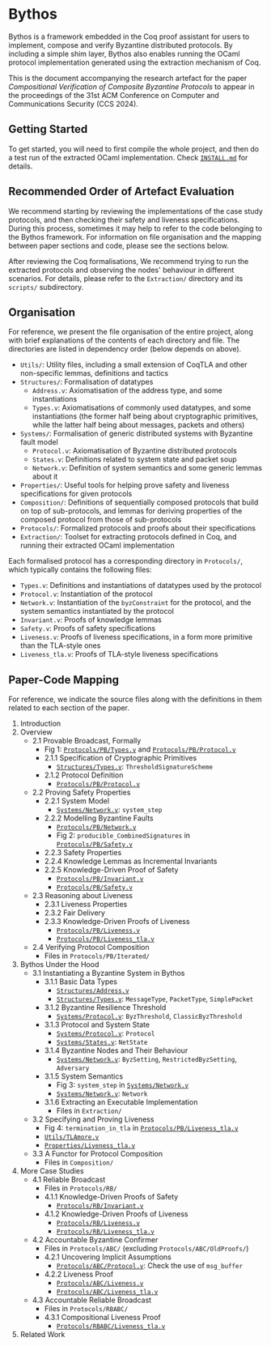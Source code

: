 # Bythos

Bythos is a framework embedded in the Coq proof assistant for users to implement, compose and verify Byzantine distributed protocols. By including a simple shim layer, Bythos also enables running the OCaml protocol implementation generated using the extraction mechanism of Coq. 

This is the document accompanying the research artefact for the paper *Compositional Verification of Composite Byzantine Protocols* to appear in the proceedings of the 31st ACM Conference on Computer and Communications Security (CCS 2024). 

## Getting Started

To get started, you will need to first compile the whole project, and then do a test run of the extracted OCaml implementation. Check [`INSTALL.md`](./INSTALL.md) for details. 

## Recommended Order of Artefact Evaluation

We recommend starting by reviewing the implementations of the case study protocols, and then checking their safety and liveness specifications. During this process, sometimes it may help to refer to the code belonging to the Bythos framework. For information on file organisation and the mapping between paper sections and code, please see the sections below. 

After reviewing the Coq formalisations, We recommend trying to run the extracted protocols and observing the nodes' behaviour in different scenarios. For details, please refer to the `Extraction/` directory and its `scripts/` subdirectory. 

## Organisation

For reference, we present the file organisation of the entire project, along with brief explanations of the contents of each directory and file. The directories are listed in dependency order (below depends on above). 
- `Utils/`: Utility files, including a small extension of CoqTLA and other non-specific lemmas, definitions and tactics
- `Structures/`: Formalisation of datatypes
  - `Address.v`: Axiomatisation of the address type, and some instantiations
  - `Types.v`: Axiomatisations of commonly used datatypes, and some instantiations (the former half being about cryptographic primitives, while the latter half being about messages, packets and others)
- `Systems/`: Formalisation of generic distributed systems with Byzantine fault model
  - `Protocol.v`: Axiomatisation of Byzantine distributed protocols
  - `States.v`: Definitions related to system state and packet soup
  - `Network.v`: Definition of system semantics and some generic lemmas about it
- `Properties/`: Useful tools for helping prove safety and liveness specifications for given protocols
- `Composition/`: Definitions of sequentially composed protocols that build on top of sub-protocols, and lemmas for deriving properties of the composed protocol from those of sub-protocols
- `Protocols/`: Formalized protocols and proofs about their specifications
- `Extraction/`: Toolset for extracting protocols defined in Coq, and running their extracted OCaml implementation

Each formalised protocol has a corresponding directory in `Protocols/`, which typically contains the following files: 
- `Types.v`: Definitions and instantiations of datatypes used by the protocol
- `Protocol.v`: Instantiation of the protocol
- `Network.v`: Instantiation of the `byzConstraint` for the protocol, and the system semantics instantiated by the protocol
- `Invariant.v`: Proofs of knowledge lemmas
- `Safety.v`: Proofs of safety specifications
- `Liveness.v`: Proofs of liveness specifications, in a form more primitive than the TLA-style ones
- `Liveness_tla.v`: Proofs of TLA-style liveness specifications

## Paper-Code Mapping

For reference, we indicate the source files along with the definitions in them related to each section of the paper. 
1. Introduction
2. Overview
   - 2.1 Provable Broadcast, Formally
     - Fig 1: [`Protocols/PB/Types.v`](Protocols/PB/Types.v) and [`Protocols/PB/Protocol.v`](Protocols/PB/Protocol.v)
     - 2.1.1 Specification of Cryptographic Primitives
       - [`Structures/Types.v`](Structures/Types.v): `ThresholdSignatureScheme`
     - 2.1.2 Protocol Definition
       - [`Protocols/PB/Protocol.v`](Protocols/PB/Protocol.v)
   - 2.2 Proving Safety Properties
     - 2.2.1 System Model
       - [`Systems/Network.v`](Systems/Network.v): `system_step`
     - 2.2.2 Modelling Byzantine Faults
       - [`Protocols/PB/Network.v`](Protocols/PB/Network.v)
       - Fig 2: `producible_CombinedSignatures` in [`Protocols/PB/Safety.v`](Protocols/PB/Safety.v)
     - 2.2.3 Safety Properties
     - 2.2.4 Knowledge Lemmas as Incremental Invariants
     - 2.2.5 Knowledge-Driven Proof of Safety
       - [`Protocols/PB/Invariant.v`](Protocols/PB/Invariant.v)
       - [`Protocols/PB/Safety.v`](Protocols/PB/Safety.v)
   - 2.3 Reasoning about Liveness
     - 2.3.1 Liveness Properties
     - 2.3.2 Fair Delivery
     - 2.3.3 Knowledge-Driven Proofs of Liveness
       - [`Protocols/PB/Liveness.v`](Protocols/PB/Liveness.v)
       - [`Protocols/PB/Liveness_tla.v`](Protocols/PB/Liveness_tla.v)
   - 2.4 Verifying Protocol Composition
     - Files in `Protocols/PB/Iterated/`
3. Bythos Under the Hood
   - 3.1 Instantiating a Byzantine System in Bythos
     - 3.1.1 Basic Data Types
       - [`Structures/Address.v`](Structures/Address.v)
       - [`Structures/Types.v`](Structures/Types.v): `MessageType`, `PacketType`, `SimplePacket`
     - 3.1.2 Byzantine Resilience Threshold
       - [`Systems/Protocol.v`](Systems/Protocol.v): `ByzThreshold`, `ClassicByzThreshold`
     - 3.1.3 Protocol and System State
       - [`Systems/Protocol.v`](Systems/Protocol.v): `Protocol`
       - [`Systems/States.v`](Systems/States.v): `NetState`
     - 3.1.4 Byzantine Nodes and Their Behaviour
       - [`Systems/Network.v`](Systems/Network.v): `ByzSetting`, `RestrictedByzSetting`, `Adversary`
     - 3.1.5 System Semantics
       - Fig 3: `system_step` in [`Systems/Network.v`](Systems/Network.v)
       - [`Systems/Network.v`](Systems/Network.v): `Network`
     - 3.1.6 Extracting an Executable Implementation
       - Files in `Extraction/`
   - 3.2 Specifying and Proving Liveness
     - Fig 4: `termination_in_tla` in [`Protocols/PB/Liveness_tla.v`](Protocols/PB/Liveness_tla.v)
     - [`Utils/TLAmore.v`](Utils/TLAmore.v)
     - [`Properties/Liveness_tla.v`](Properties/Liveness_tla.v)
   - 3.3 A Functor for Protocol Composition
     - Files in `Composition/`
4. More Case Studies
   - 4.1 Reliable Broadcast
     - Files in `Protocols/RB/`
     - 4.1.1 Knowledge-Driven Proofs of Safety
       - [`Protocols/RB/Invariant.v`](Protocols/RB/Invariant.v)
     - 4.1.2 Knowledge-Driven Proofs of Liveness
       - [`Protocols/RB/Liveness.v`](Protocols/RB/Liveness.v)
       - [`Protocols/RB/Liveness_tla.v`](Protocols/RB/Liveness_tla.v)
   - 4.2 Accountable Byzantine Confirmer
     - Files in `Protocols/ABC/` (excluding `Protocols/ABC/OldProofs/`)
     - 4.2.1 Uncovering Implicit Assumptions
       - [`Protocols/ABC/Protocol.v`](Protocols/ABC/Protocol.v): Check the use of `msg_buffer`
     - 4.2.2 Liveness Proof
       - [`Protocols/ABC/Liveness.v`](Protocols/ABC/Liveness.v)
       - [`Protocols/ABC/Liveness_tla.v`](Protocols/ABC/Liveness_tla.v)
   - 4.3 Accountable Reliable Broadcast
     - Files in `Protocols/RBABC/`
     - 4.3.1 Compositional Liveness Proof
       - [`Protocols/RBABC/Liveness_tla.v`](Protocols/RBABC/Liveness_tla.v)
5. Related Work
